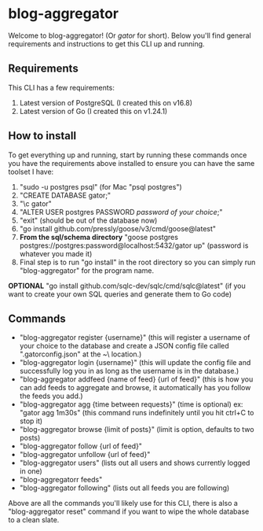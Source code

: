 # blog-aggregator
Welcome to blog-aggregator! (Or *gator* for short). Below you'll find general requirements and instructions to get this CLI up and running.

## Requirements
This CLI has a few requirements:
1. Latest version of PostgreSQL (I created this on v16.8)
2. Latest version of Go (I created this on v1.24.1)

## How to install
To get everything up and running, start by running these commands once you have the requirements above installed to ensure you can have the same toolset I have:
1. "sudo -u postgres psql" (for Mac "psql postgres")
2. "CREATE DATABASE gator;"
3. "\c gator"
4. "ALTER USER postgres PASSWORD *password of your choice*;"
5. "exit" (should be out of the database now)
5. "go install github.com/pressly/goose/v3/cmd/goose@latest"
6. **From the sql/schema directory** "goose postgres postgres://postgres:password@localhost:5432/gator up" (password is whatever you made it)
7. Final step is to run "go install" in the root directory so you can simply run "blog-aggregator" for the program name.

**OPTIONAL** "go install github.com/sqlc-dev/sqlc/cmd/sqlc@latest" (if you want to create your own SQL queries and generate them to Go code)

## Commands
* "blog-aggregator register {username}" (this will register a username of your choice to the database and create a JSON config file called ".gatorconfig.json" at the ~\ location.)
* "blog-aggregator login {username}" (this will update the config file and successfully log you in as long as the username is in the database.)
* "blog-aggregator addfeed {name of feed} {url of feed}" (this is how you can add feeds to aggregate and browse, it automatically has you follow the feeds you add.)
* "blog-aggregator agg {time between requests}" (time is optional) ex: "gator agg 1m30s" (this command runs indefinitely until you hit ctrl+C to stop it)
* "blog-aggregator browse {limit of posts}" (limit is option, defaults to two posts)
* "blog-aggregator follow {url of feed}"
* "blog-aggregator unfollow {url of feed}"
* "blog-aggregator users" (lists out all users and shows currently logged in one)
* "blog-aggregatorr feeds"
* "blog-aggregator following" (lists out all feeds you are following)

Above are all the commands you'll likely use for this CLI, there is also a "blog-aggregator reset" command if you want to wipe the whole database to a clean slate.
